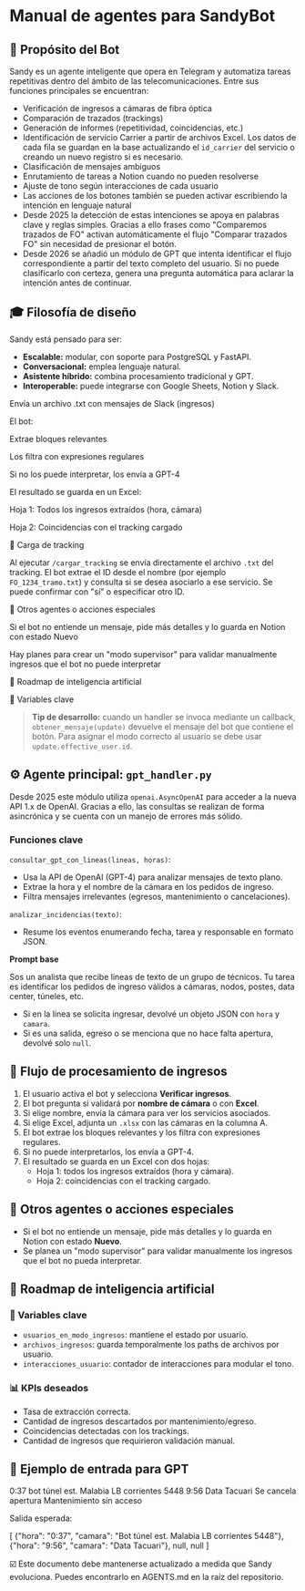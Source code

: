 # Manual de agentes para SandyBot

## 🧠 Propósito del Bot

Sandy es un agente inteligente que opera en Telegram y automatiza tareas repetitivas dentro del ámbito de las telecomunicaciones. Entre sus funciones principales se encuentran:

- Verificación de ingresos a cámaras de fibra óptica
- Comparación de trazados (trackings)
- Generación de informes (repetitividad, coincidencias, etc.)
- Identificación de servicio Carrier a partir de archivos Excel. Los datos de
  cada fila se guardan en la base actualizando el `id_carrier` del servicio o
  creando un nuevo registro si es necesario.
- Clasificación de mensajes ambiguos
- Enrutamiento de tareas a Notion cuando no pueden resolverse
- Ajuste de tono según interacciones de cada usuario
- Las acciones de los botones también se pueden activar escribiendo la intención en lenguaje natural
- Desde 2025 la detección de estas intenciones se apoya en palabras clave
  y reglas simples. Gracias a ello frases como "Comparemos trazados de FO"
  activan automáticamente el flujo "Comparar trazados FO" sin necesidad de
  presionar el botón.
- Desde 2026 se añadió un módulo de GPT que intenta identificar el flujo
  correspondiente a partir del texto completo del usuario.
  Si no puede clasificarlo con certeza, genera una pregunta automática
  para aclarar la intención antes de continuar.

## 🎓 Filosofía de diseño

Sandy está pensado para ser:

- **Escalable:** modular, con soporte para PostgreSQL y FastAPI.
- **Conversacional:** emplea lenguaje natural.
- **Asistente híbrido:** combina procesamiento tradicional y GPT.
- **Interoperable:** puede integrarse con Google Sheets, Notion y Slack.


Envía un archivo .txt con mensajes de Slack (ingresos)

El bot:

Extrae bloques relevantes

Los filtra con expresiones regulares

Si no los puede interpretar, los envía a GPT-4

El resultado se guarda en un Excel:

Hoja 1: Todos los ingresos extraídos (hora, cámara)

Hoja 2: Coincidencias con el tracking cargado

🔹 Carga de tracking

Al ejecutar `/cargar_tracking` se envía directamente el archivo `.txt` del
tracking. El bot extrae el ID desde el nombre (por ejemplo `FO_1234_tramo.txt`)
y consulta si se desea asociarlo a ese servicio. Se puede confirmar con "sí" o
especificar otro ID.

💼 Otros agentes o acciones especiales

Si el bot no entiende un mensaje, pide más detalles y lo guarda en Notion con estado Nuevo

Hay planes para crear un "modo supervisor" para validar manualmente ingresos que el bot no puede interpretar

🧰 Roadmap de inteligencia artificial



🔧 Variables clave

> **Tip de desarrollo:** cuando un handler se invoca mediante un callback,
> `obtener_mensaje(update)` devuelve el mensaje del bot que contiene el botón.
> Para asignar el modo correcto al usuario se debe usar
> `update.effective_user.id`.

## ⚙️ Agente principal: `gpt_handler.py`

Desde 2025 este módulo utiliza ``openai.AsyncOpenAI`` para acceder a la nueva API 1.x de OpenAI. Gracias a ello, las consultas se realizan de forma asincrónica y se cuenta con un manejo de errores más sólido.

### Funciones clave

`consultar_gpt_con_lineas(lineas, horas)`:

- Usa la API de OpenAI (GPT-4) para analizar mensajes de texto plano.
- Extrae la hora y el nombre de la cámara en los pedidos de ingreso.
- Filtra mensajes irrelevantes (egresos, mantenimiento o cancelaciones).

`analizar_incidencias(texto)`:
- Resume los eventos enumerando fecha, tarea y responsable en formato JSON.


**Prompt base**

Sos un analista que recibe líneas de texto de un grupo de técnicos.
Tu tarea es identificar los pedidos de ingreso válidos a cámaras, nodos, postes, data center, túneles, etc.
- Si en la línea se solicita ingresar, devolvé un objeto JSON con `hora` y `camara`.
- Si es una salida, egreso o se menciona que no hace falta apertura, devolvé solo `null`.

## 🔹 Flujo de procesamiento de ingresos

1. El usuario activa el bot y selecciona **Verificar ingresos**.
2. El bot pregunta si validará por **nombre de cámara** o con **Excel**.
3. Si elige nombre, envía la cámara para ver los servicios asociados.
4. Si elige Excel, adjunta un `.xlsx` con las cámaras en la columna A.
5. El bot extrae los bloques relevantes y los filtra con expresiones regulares.
6. Si no puede interpretarlos, los envía a GPT-4.
7. El resultado se guarda en un Excel con dos hojas:
   - Hoja 1: todos los ingresos extraídos (hora y cámara).
   - Hoja 2: coincidencias con el tracking cargado.

## 💼 Otros agentes o acciones especiales

- Si el bot no entiende un mensaje, pide más detalles y lo guarda en Notion con estado **Nuevo**.
- Se planea un "modo supervisor" para validar manualmente los ingresos que el bot no pueda interpretar.

## 🧰 Roadmap de inteligencia artificial



### 🔧 Variables clave

- `usuarios_en_modo_ingresos`: mantiene el estado por usuario.
- `archivos_ingresos`: guarda temporalmente los paths de archivos por usuario.
- `interacciones_usuario`: contador de interacciones para modular el tono.

### 📊 KPIs deseados

- Tasa de extracción correcta.
- Cantidad de ingresos descartados por mantenimiento/egreso.
- Coincidencias detectadas con los trackings.
- Cantidad de ingresos que requirieron validación manual.

## 🎨 Ejemplo de entrada para GPT

0:37 bot túnel est. Malabia LB corrientes 5448
9:56 Data Tacuari
Se cancela apertura
Mantenimiento sin acceso

Salida esperada:

[
  {"hora": "0:37", "camara": "Bot túnel est. Malabia LB corrientes 5448"},
  {"hora": "9:56", "camara": "Data Tacuari"},
  null,
  null
]

☑️ Este documento debe mantenerse actualizado a medida que Sandy evoluciona. Puedes encontrarlo en AGENTS.md en la raíz del repositorio.
